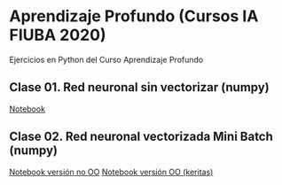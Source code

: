# Aprendizaje Profundo (Cursos IA FIUBA 2020)

Ejercicios en Python del Curso Aprendizaje Profundo 

## Clase 01. Red neuronal sin vectorizar (numpy)

[Notebook](clase_1/clase01.ipynb)

## Clase 02. Red neuronal vectorizada Mini Batch (numpy)

[Notebook versión no OO](clase_2/clase02.ipynb)
[Notebook versión OO (keritas)](clase_2/clase02-keritas.ipynb)
